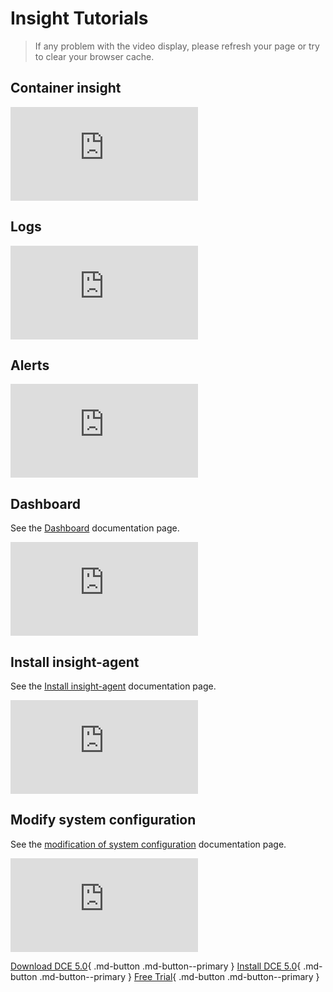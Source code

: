 # Insight Tutorials

> If any problem with the video display, please refresh your page or try to clear your browser cache.

## Container insight

<div class="responsive-video-container">
<iframe src="https://harbor-test2.cn-sh2.ufileos.com/docs/videos/container-monitor.mp4" scrolling="no" border="0" frameborder="no" framespacing="0" allowfullscreen="true"> </iframe>
</div>

## Logs

<div class="responsive-video-container">
<iframe src="https://harbor-test2.cn-sh2.ufileos.com/docs/videos/logs.mp4" scrolling="no" border="0" frameborder="no" framespacing="0" allowfullscreen="true"> </iframe>
</div>

## Alerts

<div class="responsive-video-container">
<iframe src="https://harbor-test2.cn-sh2.ufileos.com/docs/videos/alerts.mp4" scrolling="no" border="0" frameborder="no" framespacing="0" allowfullscreen="true"> </iframe>
</div>

## Dashboard

See the [Dashboard](../insight/user-guide/02dashboard/dashboard.md) documentation page.

<div class="responsive-video-container">
<iframe src="https://harbor-test2.cn-sh2.ufileos.com/docs/videos/dashboard.mp4" scrolling="no" border="0" frameborder="no" framespacing="0" allowfullscreen ="true"> </iframe>
</div>

## Install insight-agent

See the [Install insight-agent](../insight/user-guide/01quickstart/installagent.md) documentation page.

<div class="responsive-video-container">
<iframe src="https://harbor-test2.cn-sh2.ufileos.com/docs/videos/insight-agent.mp4" scrolling="no" border="0" frameborder="no" framespacing="0 " allowfullscreen="true"> </iframe>
</div>

## Modify system configuration

See the [modification of system configuration](../insight/user-guide/08systemconfig/modifyconfig.md) documentation page.

<div class="responsive-video-container">
<iframe src="https://harbor-test2.cn-sh2.ufileos.com/docs/videos/insight-agent.mp4" scrolling="no" border="0" frameborder="no" framespacing="0 " allowfullscreen="true"> </iframe>
</div>

[Download DCE 5.0](../download/dce5.md){ .md-button .md-button--primary }
[Install DCE 5.0](../install/intro.md){ .md-button .md-button--primary }
[Free Trial](../dce/license0.md){ .md-button .md-button--primary }
